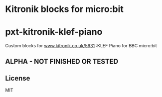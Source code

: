 # Kitronik blocks for micro:bit
# pxt-kitronik-klef-piano

Custom blocks for www.kitronik.co.uk/5631 :KLEF Piano for BBC micro:bit

## ALPHA - NOT FINISHED OR TESTED

## License

MIT
